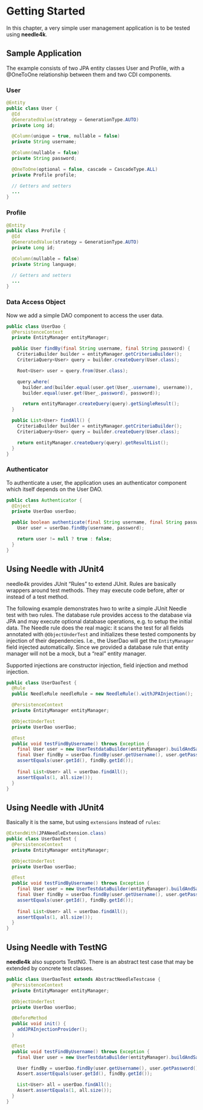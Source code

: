 # Getting Started

In this chapter, a very simple user management application is to be tested using **needle4k**.

## Sample Application

The example consists of two JPA entity classes User and Profile, with a @OneToOne relationship between them and two CDI components.

### User

```java
@Entity
public class User {
  @Id
  @GeneratedValue(strategy = GenerationType.AUTO)
  private Long id;

  @Column(unique = true, nullable = false)
  private String username;

  @Column(nullable = false)
  private String password;

  @OneToOne(optional = false, cascade = CascadeType.ALL)
  private Profile profile;

  // Getters and setters
  ...
}
```

### Profile

```java
@Entity
public class Profile {
  @Id
  @GeneratedValue(strategy = GenerationType.AUTO)
  private Long id;

  @Column(nullable = false)
  private String language;

  // Getters and setters
  ...
}
```

### Data Access Object

Now we add a simple DAO component to access the user data.

```java
public class UserDao {
  @PersistenceContext
  private EntityManager entityManager;

  public User findBy(final String username, final String password) {
    CriteriaBuilder builder = entityManager.getCriteriaBuilder();
    CriteriaQuery<User> query = builder.createQuery(User.class);

    Root<User> user = query.from(User.class);

    query.where(
      builder.and(builder.equal(user.get(User_.username), username)),
      builder.equal(user.get(User_.password), password));

      return entityManager.createQuery(query).getSingleResult();
  }

  public List<User> findAll() {
    CriteriaBuilder builder = entityManager.getCriteriaBuilder();
    CriteriaQuery<User> query = builder.createQuery(User.class);

    return entityManager.createQuery(query).getResultList();
  }
}
```

### Authenticator

To authenticate a user, the application uses an authenticator component which itself depends on the User DAO.

```java
public class Authenticator {
  @Inject
  private UserDao userDao;

  public boolean authenticate(final String username, final String password) {
    User user = userDao.findBy(username, password);

    return user != null ? true : false;
  }
}
```

## Using Needle with JUnit4

needle4k provides JUnit “Rules” to extend JUnit. Rules are basically wrappers around test methods. They may execute 
code before, after or instead of a test method.

The following example demonstrates hwo to write a simple JUnit Needle
test with two rules. The database rule provides access to the database
via JPA and may execute optional database operations, e.g. to setup the
initial data. The Needle rule does the real magic: it scans the test for
all fields annotated with `@ObjectUnderTest` and initializes these
tested components by injection of their dependencies. I.e., the UserDao
will get the `EntityManager` field injected automatically. Since we
provided a database rule that entity manager will not be a mock, but a
“real” entity manager.

Supported injections are constructor injection, field injection and
method injection.

```java
public class UserDaoTest {
  @Rule
  public NeedleRule needleRule = new NeedleRule().withJPAInjection();

  @PersistenceContext
  private EntityManager entityManager;

  @ObjectUnderTest
  private UserDao userDao;

  @Test
  public void testFindByUsername() throws Exception {
    final User user = new UserTestdataBuilder(entityManager).buildAndSave();
    final User findBy = userDao.findBy(user.getUsername(), user.getPassword());
    assertEquals(user.getId(), findBy.getId());
  
    final List<User> all = userDao.findAll();
    assertEquals(1, all.size());
  }
}
```

## Using Needle with JUnit4

Basically it is the same, but using `extensions` instead of `rules`:

```java
@ExtendWith(JPANeedleExtension.class)
public class UserDaoTest {
  @PersistenceContext
  private EntityManager entityManager;

  @ObjectUnderTest
  private UserDao userDao;

  @Test
  public void testFindByUsername() throws Exception {
    final User user = new UserTestdataBuilder(entityManager).buildAndSave();
    final User findBy = userDao.findBy(user.getUsername(), user.getPassword());
    assertEquals(user.getId(), findBy.getId());
  
    final List<User> all = userDao.findAll();
    assertEquals(1, all.size());
  }
}
```

## Using Needle with TestNG

**needle4k** also supports TestNG. There is an abstract test case that may be extended by concrete test classes.

```java
public class UserDaoTest extends AbstractNeedleTestcase {
  @PersistenceContext
  private EntityManager entityManager;

  @ObjectUnderTest
  private UserDao userDao;

  @BeforeMethod
  public void init() {
    addJPAInjectionProvider();
  }

  @Test
  public void testFindByUsername() throws Exception {
    final User user = new UserTestdataBuilder(entityManager).buildAndSave();

    User findBy = userDao.findBy(user.getUsername(), user.getPassword());
    Assert.assertEquals(user.getId(), findBy.getId());

    List<User> all = userDao.findAll();
    Assert.assertEquals(1, all.size());
  }
}
```
